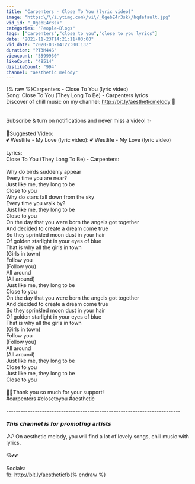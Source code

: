 ```yaml
---
title: "Carpenters - Close To You (lyric video)"
image: "https:\/\/i.ytimg.com\/vi\/_0gebE4r3sk\/hqdefault.jpg"
vid_id: "_0gebE4r3sk"
categories: "People-Blogs"
tags: ["carpenters","close to you","close to you lyrics"]
date: "2021-11-23T14:21:11+03:00"
vid_date: "2020-03-14T22:00:13Z"
duration: "PT3M44S"
viewcount: "5599930"
likeCount: "48514"
dislikeCount: "994"
channel: "aesthetic melody"
---
```

{% raw %}Carpenters - Close To You (lyric video)<br />Song: Close To You (They Long To Be) - Carpenters lyrics<br />Discover of chill music on my channel: <a rel="nofollow" target="blank" href="http://bit.ly/aestheticmelody">http://bit.ly/aestheticmelody</a> 🌷<br /><br /><br />Subscribe &amp; turn on notifications and never miss a video! ✨<br /><br />🎁Suggested Video:<br />💕 Westlife - My Love (lyric video): 💕 Westlife - My Love (lyric video)<br /><br />Lyrics:<br />Close To You (They Long To Be) - Carpenters:<br /><br />Why do birds suddenly appear<br />Every time you are near?<br />Just like me, they long to be<br />Close to you<br />Why do stars fall down from the sky<br />Every time you walk by?<br />Just like me, they long to be<br />Close to you<br />On the day that you were born the angels got together<br />And decided to create a dream come true<br />So they sprinkled moon dust in your hair<br />Of golden starlight in your eyes of blue<br />That is why all the girls in town<br />(Girls in town)<br />Follow you<br />(Follow you)<br />All around<br />(All around)<br />Just like me, they long to be<br />Close to you<br />On the day that you were born the angels got together<br />And decided to create a dream come true<br />So they sprinkled moon dust in your hair<br />Of golden starlight in your eyes of blue<br />That is why all the girls in town<br />(Girls in town)<br />Follow you<br />(Follow you)<br />All around<br />(All around)<br />Just like me, they long to be<br />Close to you<br />Just like me, they long to be<br />Close to you<br /><br />🙏🏼Thank you so much for your support!<br />#carpenters #closetoyou #aesthetic<br /><br />-------------------------------------------------------------------------<br /><br />𝙏𝙝𝙞𝙨 𝙘𝙝𝙖𝙣𝙣𝙚𝙡 𝙞𝙨 𝙛𝙤𝙧 𝙥𝙧𝙤𝙢𝙤𝙩𝙞𝙣𝙜 𝙖𝙧𝙩𝙞𝙨𝙩𝙨<br /><br />♪♪ On aesthetic melody, you will find a lot of lovely songs, chill music with lyrics. <br /><br />💘💕💕<br /><br />Socials:<br />fb: <a rel="nofollow" target="blank" href="http://bit.ly/aestheticfb">http://bit.ly/aestheticfb</a>{% endraw %}
